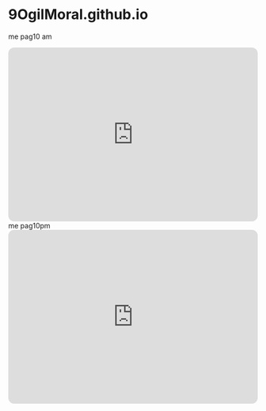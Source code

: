 # 9OgilMoral.github.io
me pag10 am
<iframe style="border-radius:12px" src="https://open.spotify.com/embed/album/3as5iLN6ugZO7Kz4xVaHdk?utm_source=generator" width="100%" height="352" frameBorder="0" allowfullscreen="" allow="autoplay; clipboard-write; encrypted-media; fullscreen; picture-in-picture" loading="lazy"></iframe>
me pag10pm
<iframe style="border-radius:12px" src="https://open.spotify.com/embed/track/69u8qQcaA3o0A7Ko87juqp?utm_source=generator" width="100%" height="352" frameBorder="0" allowfullscreen="" allow="autoplay; clipboard-write; encrypted-media; fullscreen; picture-in-picture" loading="lazy"></iframe>
